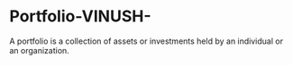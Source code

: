 # Portfolio-VINUSH-
A portfolio is a collection of assets or investments held by an individual or an organization.
